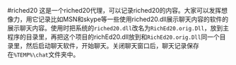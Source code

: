 #riched20
这是一个riched20代理，可以记录riched20的内容。大家可以发挥想像力，用它记录比如MSN和skype等一些使用riched20.dll展示聊天内容的软件的展示聊天内容。使用时把系统的`riched20.dll`改名为`RichEd20.orig.Dll`，放到主程序的目录里，再把这个项目的richEd20.dll放到和`RichEd20.orig.Dll`同一个目录里，然后启动聊天软件，开始聊天。关闭聊天窗口后，聊天记录保存在`%TEMP%\chat`文件夹中。